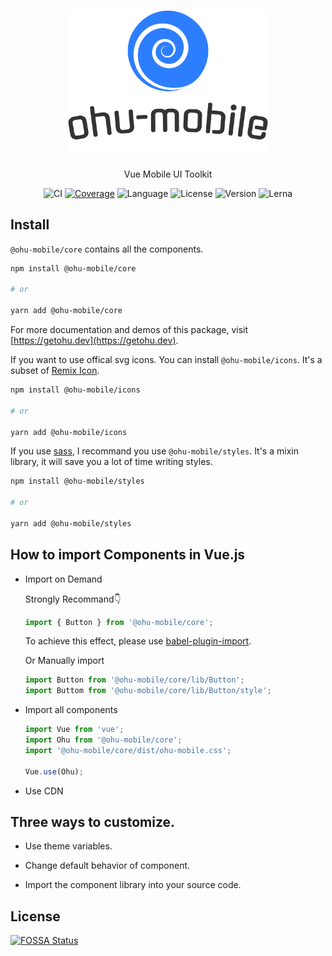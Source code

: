 <h1 align="center"><img width="320px" src="https://raw.githubusercontent.com/jeffwcx/ohu-mobile/446b6eecc25072cf9fb27329f8ffed213ddb92b8/docs/storybook/src/assets/logo-text.svg" alt="ohu-mobile" /></h1>
<p align="center">Vue Mobile UI Toolkit</p>
<p align="center">
    <img src="https://img.shields.io/github/workflow/status/jeffwcx/ohu-mobile/Build?style=for-the-badge" alt="CI" />
    <a href="https://codecov.io/gh/jeffwcx/ohu-mobile" target="_blank"><img src="https://img.shields.io/codecov/c/github/jeffwcx/ohu-mobile?style=for-the-badge" alt="Coverage" /></a>
    <img src="https://img.shields.io/github/languages/top/jeffwcx/ohu-mobile?style=for-the-badge" alt="Language" />
    <img src="https://img.shields.io/github/license/jeffwcx/ohu-mobile?style=for-the-badge" alt="License" />
    <img src="https://img.shields.io/npm/v/@ohu-mobile/core?style=for-the-badge" alt="Version" />
    <img src="https://img.shields.io/github/lerna-json/v/jeffwcx/ohu-mobile?style=for-the-badge" alt="Lerna" />
</p>


## Install

`@ohu-mobile/core`  contains all the components.

```bash
npm install @ohu-mobile/core

# or

yarn add @ohu-mobile/core
```

For more documentation and demos of this package, visit [https://getohu.dev](https://getohu.dev).


If you want to use offical svg icons. You can install `@ohu-mobile/icons`. It's a subset of [Remix Icon](https://remixicon.com/).

```bash
npm install @ohu-mobile/icons

# or

yarn add @ohu-mobile/icons
```

If you use [sass](https://sass-lang.com/), I recommand you use `@ohu-mobile/styles`. It's a mixin library, it will save you a lot of time writing styles.


```bash
npm install @ohu-mobile/styles

# or

yarn add @ohu-mobile/styles
```

## How to import Components in Vue.js

+ Import on Demand

    Strongly Recommand👇

    ```ts
    import { Button } from '@ohu-mobile/core';
    ```
    To achieve this effect, please use [babel-plugin-import](https://github.com/ant-design/babel-plugin-import).

    Or Manually import

    ```ts
    import Button from '@ohu-mobile/core/lib/Button';
    import Buttom from '@ohu-mobile/core/lib/Button/style';
    ```

+ Import all components

    ```ts
    import Vue from 'vue';
    import Ohu from '@ohu-mobile/core';
    import '@ohu-mobile/core/dist/ohu-mobile.css';

    Vue.use(Ohu);
    ```

+ Use CDN

## Three ways to customize.

+ Use theme variables.

+ Change default behavior of component.

+ Import the component library into your source code.

## License
[![FOSSA Status](https://app.fossa.com/api/projects/git%2Bgithub.com%2Fjeffwcx%2Fohu-mobile.svg?type=large)](https://app.fossa.com/projects/git%2Bgithub.com%2Fjeffwcx%2Fohu-mobile?ref=badge_large)



